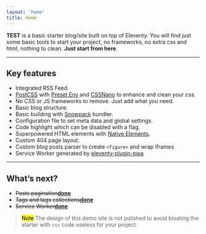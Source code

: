```yaml
---
layout: 'home'
title: Home
---
```


**TEST** is a basic starter blog/site built on top of Eleventy. You will find just some basic tools to start your project, no frameworks, no extra css and html, nothing to clean. **Just start from here**.

---

## Key features

- Integrated RSS Feed.
- [PostCSS](https://postcss.org) with [Preset Env](https://preset-env.cssdb.org) and [CSSNano](https://cssnano.co) to enhance and clean your css.
- No CSS or JS frameworks to remove. Just add what you need.
- Basic blog structure.
- Basic building with [Snowpack](https://www.snowpack.dev/) bundler.
- Configuration file to set meta data and global settings.
- Code highlight which can be disabled with a flag.
- Superpowered HTML elements with [Native Elements](https://native-elements.stackblitz.io).
- Custom 404 page layout.
- Custom blog posts parser to create `<figure>` and wrap iframes
- Service Worker generated by [eleventy-plugin-pwa](https://github.com/okitavera/eleventy-plugin-pwa)

---

## What’s next?

- <del>Posts pagination</del><ins><b>done</b></ins>
- <del>Tags and tags collections</del><ins><b>done</b></ins>
- <del>Service Worker</del><ins><b>done</b></ins>

> <mark>Note</mark>
> The design of this demo site is not polished to avoid bloating the starter with `css` code useless for your project.
